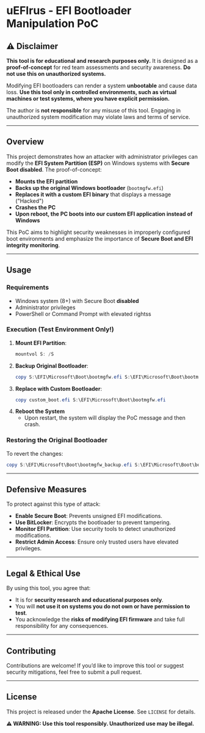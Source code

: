 # uEFIrus - EFI Bootloader Manipulation PoC

## **⚠️ Disclaimer**
**This tool is for educational and research purposes only.** It is designed as a **proof-of-concept** for red team assessments and security awareness. **Do not use this on unauthorized systems.**

Modifying EFI bootloaders can render a system **unbootable** and cause data loss. **Use this tool only in controlled environments, such as virtual machines or test systems, where you have explicit permission.**

The author is **not responsible** for any misuse of this tool. Engaging in unauthorized system modification may violate laws and terms of service.

---

## **Overview**
This project demonstrates how an attacker with administrator privileges can modify the **EFI System Partition (ESP)** on Windows systems with **Secure Boot disabled**. The proof-of-concept:

- **Mounts the EFI partition**
- **Backs up the original Windows bootloader** (`bootmgfw.efi`)
- **Replaces it with a custom EFI binary** that displays a message ("Hacked")
- **Crashes the PC**
- **Upon reboot, the PC boots into our custom EFI application instead of Windows**

This PoC aims to highlight security weaknesses in improperly configured boot environments and emphasize the importance of **Secure Boot and EFI integrity monitoring**.

---

## **Usage**
### **Requirements**
- Windows system (8+) with Secure Boot **disabled**
- Administrator privileges
- PowerShell or Command Prompt with elevated rightss

### **Execution (Test Environment Only!)**
1. **Mount EFI Partition**:
   ```powershell
   mountvol S: /S
   ```
2. **Backup Original Bootloader**:
   ```powershell
   copy S:\EFI\Microsoft\Boot\bootmgfw.efi S:\EFI\Microsoft\Boot\bootmgfw_backup.efi
   ```
3. **Replace with Custom Bootloader**:
   ```powershell
   copy custom_boot.efi S:\EFI\Microsoft\Boot\bootmgfw.efi
   ```
4. **Reboot the System**
   - Upon restart, the system will display the PoC message and then crash.

### **Restoring the Original Bootloader**
To revert the changes:
```powershell
copy S:\EFI\Microsoft\Boot\bootmgfw_backup.efi S:\EFI\Microsoft\Boot\bootmgfw.efi
```

---

## **Defensive Measures**
To protect against this type of attack:
- **Enable Secure Boot**: Prevents unsigned EFI modifications.
- **Use BitLocker**: Encrypts the bootloader to prevent tampering.
- **Monitor EFI Partition**: Use security tools to detect unauthorized modifications.
- **Restrict Admin Access**: Ensure only trusted users have elevated privileges.

---

## **Legal & Ethical Use**
By using this tool, you agree that:
- It is for **security research and educational purposes only**.
- You will **not use it on systems you do not own or have permission to test**.
- You acknowledge the **risks of modifying EFI firmware** and take full responsibility for any consequences.



---

## **Contributing**
Contributions are welcome! If you’d like to improve this tool or suggest security mitigations, feel free to submit a pull request.

---

## **License**
This project is released under the **Apache License**. See `LICENSE` for details.

**⚠️ WARNING: Use this tool responsibly. Unauthorized use may be illegal.**

